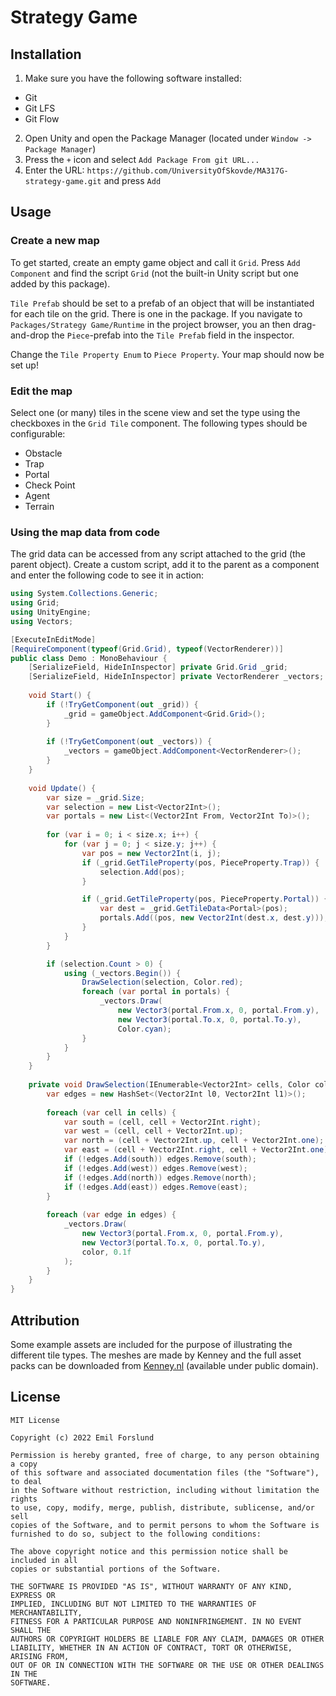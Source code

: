 # Strategy Game

## Installation
1. Make sure you have the following software installed:
* Git
* Git LFS
* Git Flow
2. Open Unity and open the Package Manager (located under `Window -> Package Manager`)
3. Press the `+` icon and select `Add Package From git URL...`
4. Enter the URL: `https://github.com/UniversityOfSkovde/MA317G-strategy-game.git` and press `Add`

## Usage

### Create a new map
To get started, create an empty game object and call it `Grid`. Press `Add Component`
and find the script `Grid` (not the built-in Unity script but one added by this package).

`Tile Prefab` should be set to a prefab of an object that will be instantiated for each tile
on the grid. There is one in the package. If you navigate to `Packages/Strategy Game/Runtime`
in the project browser, you an then drag-and-drop the `Piece`-prefab into the `Tile Prefab`
field in the inspector.

Change the `Tile Property Enum` to `Piece Property`. Your map should now be set up!

### Edit the map
Select one (or many) tiles in the scene view and set the type using the checkboxes in 
the `Grid Tile` component. The following types should be configurable:

* Obstacle
* Trap
* Portal
* Check Point
* Agent
* Terrain

### Using the map data from code
The grid data can be accessed from any script attached to the grid (the parent object).
Create a custom script, add it to the parent as a component and enter the following
code to see it in action:

```csharp
using System.Collections.Generic;
using Grid;
using UnityEngine;
using Vectors;

[ExecuteInEditMode]
[RequireComponent(typeof(Grid.Grid), typeof(VectorRenderer))]
public class Demo : MonoBehaviour {
    [SerializeField, HideInInspector] private Grid.Grid _grid;
    [SerializeField, HideInInspector] private VectorRenderer _vectors;
    
    void Start() {
        if (!TryGetComponent(out _grid)) {
            _grid = gameObject.AddComponent<Grid.Grid>();
        }
        
        if (!TryGetComponent(out _vectors)) {
            _vectors = gameObject.AddComponent<VectorRenderer>();
        }
    }
    
    void Update() {
        var size = _grid.Size;
        var selection = new List<Vector2Int>();
        var portals = new List<(Vector2Int From, Vector2Int To)>();
        
        for (var i = 0; i < size.x; i++) {
            for (var j = 0; j < size.y; j++) {
                var pos = new Vector2Int(i, j);
                if (_grid.GetTileProperty(pos, PieceProperty.Trap)) {
                    selection.Add(pos);
                }

                if (_grid.GetTileProperty(pos, PieceProperty.Portal)) {
                    var dest = _grid.GetTileData<Portal>(pos);
                    portals.Add((pos, new Vector2Int(dest.x, dest.y)));
                }
            }
        }

        if (selection.Count > 0) {
            using (_vectors.Begin()) {
                DrawSelection(selection, Color.red);
                foreach (var portal in portals) {
                    _vectors.Draw(
                        new Vector3(portal.From.x, 0, portal.From.y),
                        new Vector3(portal.To.x, 0, portal.To.y),
                        Color.cyan);
                }
            }
        }
    }
    
    private void DrawSelection(IEnumerable<Vector2Int> cells, Color color) {
        var edges = new HashSet<(Vector2Int l0, Vector2Int l1)>();
        
        foreach (var cell in cells) {
            var south = (cell, cell + Vector2Int.right);
            var west = (cell, cell + Vector2Int.up);
            var north = (cell + Vector2Int.up, cell + Vector2Int.one);
            var east = (cell + Vector2Int.right, cell + Vector2Int.one);
            if (!edges.Add(south)) edges.Remove(south);
            if (!edges.Add(west)) edges.Remove(west);
            if (!edges.Add(north)) edges.Remove(north);
            if (!edges.Add(east)) edges.Remove(east);
        }
        
        foreach (var edge in edges) {
            _vectors.Draw(
                new Vector3(portal.From.x, 0, portal.From.y),
                new Vector3(portal.To.x, 0, portal.To.y),
                color, 0.1f
            );
        }
    }
}
```

## Attribution
Some example assets are included for the purpose of illustrating the different
tile types. The meshes are made by Kenney and the full asset packs can be downloaded
from [Kenney.nl](https://kenney.nl) (available under public domain).

## License
```
MIT License

Copyright (c) 2022 Emil Forslund

Permission is hereby granted, free of charge, to any person obtaining a copy
of this software and associated documentation files (the "Software"), to deal
in the Software without restriction, including without limitation the rights
to use, copy, modify, merge, publish, distribute, sublicense, and/or sell
copies of the Software, and to permit persons to whom the Software is
furnished to do so, subject to the following conditions:

The above copyright notice and this permission notice shall be included in all
copies or substantial portions of the Software.

THE SOFTWARE IS PROVIDED "AS IS", WITHOUT WARRANTY OF ANY KIND, EXPRESS OR
IMPLIED, INCLUDING BUT NOT LIMITED TO THE WARRANTIES OF MERCHANTABILITY,
FITNESS FOR A PARTICULAR PURPOSE AND NONINFRINGEMENT. IN NO EVENT SHALL THE
AUTHORS OR COPYRIGHT HOLDERS BE LIABLE FOR ANY CLAIM, DAMAGES OR OTHER
LIABILITY, WHETHER IN AN ACTION OF CONTRACT, TORT OR OTHERWISE, ARISING FROM,
OUT OF OR IN CONNECTION WITH THE SOFTWARE OR THE USE OR OTHER DEALINGS IN THE
SOFTWARE.
```
